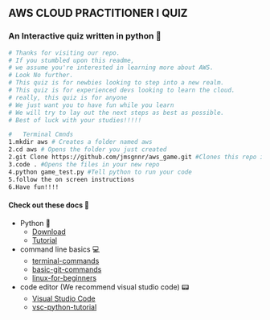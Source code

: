 
## AWS CLOUD PRACTITIONER I QUIZ

### An Interactive quiz written in python :snake:

```py
# Thanks for visiting our repo. 
# If you stumbled upon this readme, 
# we assume you're interested in learning more about AWS. 
# Look No further. 
# This quiz is for newbies looking to step into a new realm. 
# This quiz is for experienced devs looking to learn the cloud.
# really, this quiz is for anyone
# We just want you to have fun while you learn
# We will try to lay out the next steps as best as possible. 
# Best of luck with your studies!!!!!
```

```bash
#   Terminal Cmnds
1.mkdir aws # Creates a folder named aws
2.cd aws # Opens the folder you just created
2.git Clone https://github.com/jmsgnnr/aws_game.git #Clones this repo into your new folder
3.code . #Opens the files in your new repo
4.python game_test.py #Tell python to run your code
5.follow the on screen instructions
6.Have fun!!!!
```

#### Check out these docs :paperclip:



- Python :snake:
  - [Download](https://www.python.org/downloads/)
  - [Tutorial](https://docs.python.org/3/tutorial/)
- command line basics :computer:
  - [terminal-commands](https://realpython.com/terminal-commands/)
  - [basic-git-commands](https://confluence.atlassian.com/bitbucketserver/basic-git-commands-776639767.html)
  - [linux-for-beginners](https://maker.pro/linux/tutorial/basic-linux-commands-for-beginners)
- code editor (We recommend visual studio code) :pager:
  - [Visual Studio Code](https://code.visualstudio.com/download)
  - [vsc-python-tutorial](https://code.visualstudio.com/docs/python/python-tutorial)
